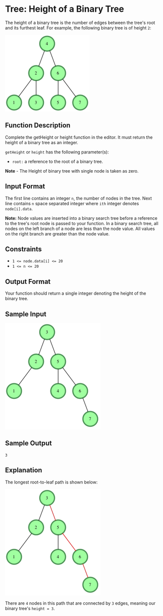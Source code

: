 # Tree: Height of a Binary Tree

The height of a binary tree is the number of edges between the tree's root and its furthest leaf. For example, the following binary tree is of height `2`:

![sampleBST](./img/BSTSample0.png)

## Function Description

Complete the getHeight or height function in the editor. It must return the height of a binary tree as an integer.

`getHeight` or `height` has the following parameter(s):

- `root:` a reference to the root of a binary tree.

**Note** - The Height of binary tree with single node is taken as zero.

## Input Format

The first line contains an integer `n`, the number of nodes in the tree.
Next line contains `n` space separated integer where `ith` integer denotes `node[i].data`.

**Note:** Node values are inserted into a binary search tree before a reference to the tree's root node is passed to your function. In a binary search tree, all nodes on the left branch of a node are less than the node value. All values on the right branch are greater than the node value.

## Constraints

- `1 <= node.data[i] <= 20`
- `1 <= n <= 20`

## Output Format

Your function should return a single integer denoting the height of the binary tree.

## Sample Input

![sampleBST](./img/treeDepthSample0.png)

## Sample Output

```
3
```

## Explanation

The longest root-to-leaf path is shown below:

![sampleBST](./img/treeDepthSample1.png)

There are `4` nodes in this path that are connected by `3` edges, meaning our binary tree's `height = 3`.